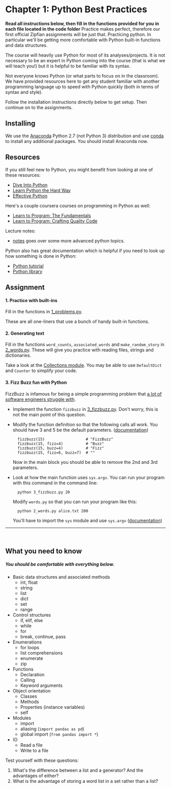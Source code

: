 # Chapter 1:  Python Best Practices

**Read all instructions below, then fill in the functions provided for you in each file located in the code folder**
Practice makes perfect, therefore our first official Zipfian assignments will be just that.  Practicing python.  In particular we'll be getting more comfortable with Python built-in functions and data structures.

The course will heavily use Python for most of its analyses/projects.  It is not
necessary to be an expert in Python coming into the course (that is what we will
teach you!) but it is helpful to be familiar with its syntax.

Not everyone knows Python (or what parts to focus on in the classroom).  We
have provided resources here to get any student familiar with another
programming language up to speed with Python quickly (both in terms of syntax
and style).

Follow the installation instructions directly below to get setup.  Then continue on to the assignments.  

## Installing

We use the [Anaconda](https://store.continuum.io/cshop/anaconda/) Python 2.7
(not Python 3) distribution and use [conda](http://www.continuum.io/blog/conda)
to install any additional packages. You should install Anaconda now.

## Resources

If you still feel new to Python, you might benefit from looking at one of these resources:
* [Dive Into Python](http://www.diveintopython.net/)
* [Learn Python the Hard Way](http://learnpythonthehardway.org/)
* [Effective Python](http://www.effectivepython.com/)

Here's a couple coursera courses on programming in Python as well:
* [Learn to Program: The Fundamentals](https://www.coursera.org/course/programming1)
* [Learn to Program: Crafting Quality Code](https://www.coursera.org/course/programming2)

Lecture notes:
* [notes](python.md) goes over some more advanced python topics.

Python also has great documentation which is helpful if you need to look up how something is done in Python:
* [Python tutorial](https://docs.python.org/2/tutorial/)
* [Python library](https://docs.python.org/2/library/)

## Assignment

#### 1. Practice with built-ins

Fill in the functions in [1_problems.py](code/1_problems.py).

These are all one-liners that use a bunch of handy built-in functions.

#### 2. Generating text

Fill in the functions `word_counts`, `associated_words` and `make_random_story`
in [2_words.py](code/2_words.py). These will give you practice with reading files, strings and dictionaries.

Take a look at the [Collections module](https://docs.python.org/2/library/collections.html).
You may be able to use `DefaultDict` and `Counter` to simplify your code.

#### 3. Fizz Buzz fun with Python

FizzBuzz is infamous for being a simple programming problem that [a lot of software
engineers struggle with](http://blog.codinghorror.com/why-cant-programmers-program/).

* Implement the function `fizzbuzz` in [3_fizzbuzz.py](code/3_fizzbuzz.py). Don't worry, this is not the main point of this question.

* Modify the function definition so that the following calls all work. You should have 3 and 5 be the default parameters.
([documentation](https://docs.python.org/2/tutorial/controlflow.html#default-argument-values))

        fizzbuzz(15)                  # "FizzBuzz"
        fizzbuzz(15, fizz=4)          # "Buzz"
        fizzbuzz(15, buzz=4)          # "Fizz"
        fizzbuzz(15, fizz=6, buzz=7)  # ""

    Now in the main block you should be able to remove the 2nd and 3rd parameters.

* Look at how the main function uses `sys.argv`. You can run your program with this
command in the command line:

        python 3_fizzbuzz.py 20

    Modify `words.py` so that you can run your program like this:

        python 2_words.py alice.txt 200

    You'll have to import the `sys` module and use `sys.argv` ([documentation](https://docs.python.org/2/library/sys.html))

---
<br>

## What you need to know

##### You should be comfortable with everything below.

* Basic data structures and associated methods
  * int, float
  * string
  * list
  * dict
  * set
  * range
* Control structures
  * if, elif, else
  * while
  * for
  * break, continue, pass
* Enumerations
  * for loops
  * list comprehensions
  * enumerate
  * zip
* Functions
  * Declaration
  * Calling
  * Keyword arguments
* Object orientation
  * Classes
  * Methods
  * Properties (instance variables)
  * self
* Modules
  * import
  * aliasing (`import pandas as pd`)
  * global import (`from pandas import *`)
* IO
  * Read a file
  * Write to a file

Test yourself with these questions:

1. What's the difference between a list and a generator? And the advantages of either?
2. What is the advantage of storing a word list in a set rather than a list?
